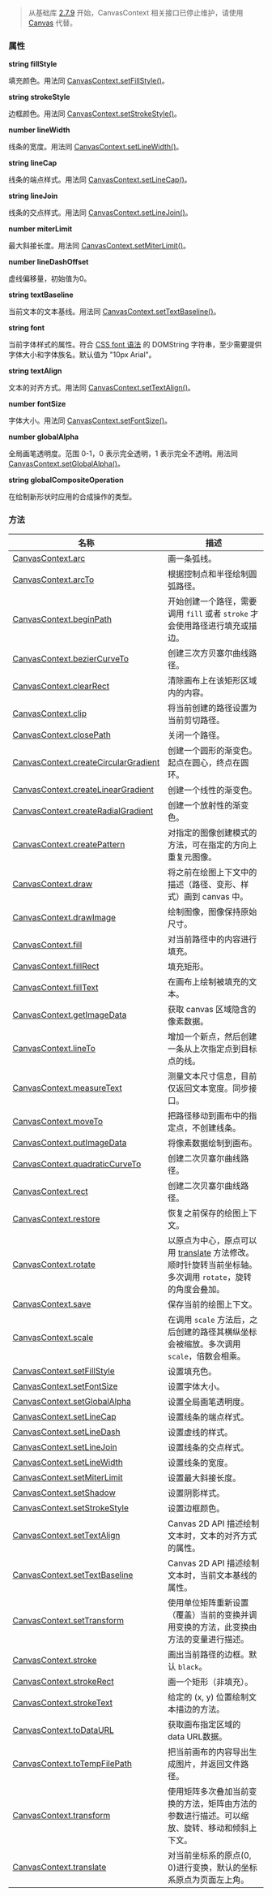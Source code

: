 > 从基础库 [2.7.9](https://opendocs.alipay.com/mini/framework/lib-upgrade-v2) 开始，CanvasContext 相关接口已停止维护，请使用 [Canvas](https://opendocs.alipay.com/mini/01vzqv) 代替。


### 属性

**string fillStyle**

填充颜色。用法同 [CanvasContext.setFillStyle()](https://opendocs.alipay.com/mini/api/vyfyp2)。

**string strokeStyle**

边框颜色。用法同 [CanvasContext.setStrokeStyle()](https://opendocs.alipay.com/mini/api/lqmreg)。

**number lineWidth**

线条的宽度。用法同 [CanvasContext.setLineWidth()](https://opendocs.alipay.com/mini/api/ugcrcq)。

**string lineCap**

线条的端点样式。用法同 [CanvasContext.setLineCap()](https://opendocs.alipay.com/mini/api/de22sq)。

**string lineJoin**

线条的交点样式。用法同 [CanvasContext.setLineJoin()](https://opendocs.alipay.com/mini/api/sfqcgi)。

**number miterLimit**

最大斜接长度。用法同 [CanvasContext.setMiterLimit()](https://opendocs.alipay.com/mini/api/vul12s)。

**number lineDashOffset**

虚线偏移量，初始值为0。

**string textBaseline**

当前文本的文本基线。用法同 [CanvasContext.setTextBaseline()](https://opendocs.alipay.com/mini/api/wo3gqy)。

**string font**

当前字体样式的属性。符合 [CSS font 语法](https://developer.mozilla.org/zh-CN/docs/Web/CSS/font) 的 DOMString 字符串，至少需要提供字体大小和字体族名。默认值为 "10px Arial"。

**string textAlign**

文本的对齐方式。用法同 [CanvasContext.setTextAlign()](https://opendocs.alipay.com/mini/api/rf1uma)。

**number fontSize**

字体大小。用法同 [CanvasContext.setFontSize()](https://opendocs.alipay.com/mini/api/mg4uir)。

**number globalAlpha**

全局画笔透明度。范围 0-1，0 表示完全透明，1 表示完全不透明。用法同 [CanvasContext.setGlobalAlpha()](https://opendocs.alipay.com/mini/api/cptvsl)。

**string globalCompositeOperation**

在绘制新形状时应用的合成操作的类型。

### 方法
| **名称** | **描述** |
| --- | --- |
| [CanvasContext.arc](https://opendocs.alipay.com/mini/api/lut4uo) | 画一条弧线。 |
| [CanvasContext.arcTo](https://opendocs.alipay.com/mini/api/arcto) | 根据控制点和半径绘制圆弧路径。 |
| [CanvasContext.beginPath](https://opendocs.alipay.com/mini/api/vk0ohr) | 开始创建一个路径，需要调用 `fill` 或者 `stroke` 才会使用路径进行填充或描边。 |
| [CanvasContext.bezierCurveTo](https://opendocs.alipay.com/mini/api/dzf516) | 创建三次方贝塞尔曲线路径。 |
| [CanvasContext.clearRect](https://opendocs.alipay.com/mini/api/xg3h06) | 清除画布上在该矩形区域内的内容。 |
| [CanvasContext.clip](https://opendocs.alipay.com/mini/api/rgl453) | 将当前创建的路径设置为当前剪切路径。 |
| [CanvasContext.closePath](https://opendocs.alipay.com/mini/api/fg8c9b) | 关闭一个路径。 |
| [CanvasContext.createCircularGradient](https://opendocs.alipay.com/mini/api/ix6opq) | 创建一个圆形的渐变色。起点在圆心，终点在圆环。 |
| [CanvasContext.createLinearGradient](https://opendocs.alipay.com/mini/api/qgb1mf) | 创建一个线性的渐变色。 |
| [CanvasContext.createRadialGradient](https://opendocs.alipay.com/mini/api/radialgradient) | 创建一个放射性的渐变色。 |
| [CanvasContext.createPattern](https://opendocs.alipay.com/mini/api/pattern) | 对指定的图像创建模式的方法，可在指定的方向上重复元图像。 |
| [CanvasContext.draw](https://opendocs.alipay.com/mini/api/he6iwx) | 将之前在绘图上下文中的描述（路径、变形、样式）画到 canvas 中。 |
| [CanvasContext.drawImage](https://opendocs.alipay.com/mini/api/pzmtqk) | 绘制图像，图像保持原始尺寸。 |
| [CanvasContext.fill](https://opendocs.alipay.com/mini/api/yywmib) | 对当前路径中的内容进行填充。 |
| [CanvasContext.fillRect](https://opendocs.alipay.com/mini/api/vfpyra) | 填充矩形。 |
| [CanvasContext.fillText](https://opendocs.alipay.com/mini/api/saf43s) | 在画布上绘制被填充的文本。 |
| [CanvasContext.getImageData](https://opendocs.alipay.com/mini/api/bukvhw) | 获取 canvas 区域隐含的像素数据。 |
| [CanvasContext.lineTo](https://opendocs.alipay.com/mini/api/zkno7s) | 增加一个新点，然后创建一条从上次指定点到目标点的线。 |
| [CanvasContext.measureText](https://opendocs.alipay.com/mini/api/rn2r7f) | 测量文本尺寸信息，目前仅返回文本宽度。同步接口。 |
| [CanvasContext.moveTo](https://opendocs.alipay.com/mini/api/avy1f9) | 把路径移动到画布中的指定点，不创建线条。 |
| [CanvasContext.putImageData](https://opendocs.alipay.com/mini/api/pusaxg) | 将像素数据绘制到画布。 |
| [CanvasContext.quadraticCurveTo](https://opendocs.alipay.com/mini/api/rq2yds) | 创建二次贝塞尔曲线路径。 |
| [CanvasContext.rect](https://opendocs.alipay.com/mini/api/xgywt5) | 创建二次贝塞尔曲线路径。 |
| [CanvasContext.restore](https://opendocs.alipay.com/mini/api/gwoqt0) | 恢复之前保存的绘图上下文。 |
| [CanvasContext.rotate](https://opendocs.alipay.com/mini/api/ncimzx) | 以原点为中心，原点可以用 [translate](https://opendocs.alipay.com/mini/api/ui-canvas#translate) 方法修改。顺时针旋转当前坐标轴。多次调用 `rotate`，旋转的角度会叠加。 |
| [CanvasContext.save](https://opendocs.alipay.com/mini/api/qnyf7h) | 保存当前的绘图上下文。 |
| [CanvasContext.scale](https://opendocs.alipay.com/mini/api/gp3kpy) | 在调用 `scale` 方法后，之后创建的路径其横纵坐标会被缩放。多次调用 `scale`，倍数会相乘。 |
| [CanvasContext.setFillStyle](https://opendocs.alipay.com/mini/api/vyfyp2) | 设置填充色。 |
| [CanvasContext.setFontSize](https://opendocs.alipay.com/mini/api/mg4uir) | 设置字体大小。 |
| [CanvasContext.setGlobalAlpha](https://opendocs.alipay.com/mini/api/cptvsl) | 设置全局画笔透明度。 |
| [CanvasContext.setLineCap](https://opendocs.alipay.com/mini/api/de22sq) | 设置线条的端点样式。 |
| [CanvasContext.setLineDash](https://opendocs.alipay.com/mini/api/cvqcwt) | 设置虚线的样式。 |
| [CanvasContext.setLineJoin](https://opendocs.alipay.com/mini/api/sfqcgi) | 设置线条的交点样式。 |
| [CanvasContext.setLineWidth](https://opendocs.alipay.com/mini/api/ugcrcq) | 设置线条的宽度。 |
| [CanvasContext.setMiterLimit](https://opendocs.alipay.com/mini/api/vul12s) | 设置最大斜接长度。 |
| [CanvasContext.setShadow](https://opendocs.alipay.com/mini/api/btvtra) | 设置阴影样式。 |
| [CanvasContext.setStrokeStyle](https://opendocs.alipay.com/mini/api/lqmreg) | 设置边框颜色。 |
| [CanvasContext.setTextAlign](https://opendocs.alipay.com/mini/api/rf1uma) | Canvas 2D API 描述绘制文本时，文本的对齐方式的属性。 |
| [CanvasContext.setTextBaseline](https://opendocs.alipay.com/mini/api/wo3gqy) | Canvas 2D API 描述绘制文本时，当前文本基线的属性。 |
| [CanvasContext.setTransform](https://opendocs.alipay.com/mini/api/wt6glg) | 使用单位矩阵重新设置（覆盖）当前的变换并调用变换的方法，此变换由方法的变量进行描述。 |
| [CanvasContext.stroke](https://opendocs.alipay.com/mini/api/pgahxv) | 画出当前路径的边框。默认 `black`。 |
| [CanvasContext.strokeRect](https://opendocs.alipay.com/mini/api/vz04q8) | 画一个矩形（非填充）。 |
| [CanvasContext.strokeText](https://opendocs.alipay.com/mini/api/stroketext) | 给定的 (x, y) 位置绘制文本描边的方法。 |
| [CanvasContext.toDataURL](https://opendocs.alipay.com/mini/api/vemgc6) | 获取画布指定区域的 data URL数据。 |
| [CanvasContext.toTempFilePath](https://opendocs.alipay.com/mini/api/rod3ti) | 把当前画布的内容导出生成图片，并返回文件路径。 |
| [CanvasContext.transform](https://opendocs.alipay.com/mini/api/fv97do) | 使用矩阵多次叠加当前变换的方法，矩阵由方法的参数进行描述。可以缩放、旋转、移动和倾斜上下文。 |
| [CanvasContext.translate](https://opendocs.alipay.com/mini/api/lgqkb2) | 对当前坐标系的原点(0, 0)进行变换，默认的坐标系原点为页面左上角。 |

